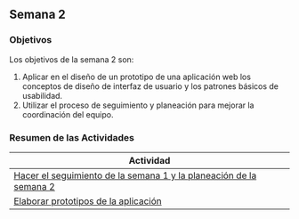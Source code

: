 ## Semana 2

### Objetivos

Los objetivos de la semana 2 son:

1. Aplicar en el diseño de un prototipo de una aplicación web los conceptos de diseño de interfaz de usuario y
   los patrones básicos de usabilidad.
2. Utilizar el proceso de seguimiento y planeación para mejorar la coordinación del equipo.

### Resumen de las Actividades

| Actividad                                                                    |
| ---------------------------------------------------------------------------- |
| [Hacer el seguimiento de la semana 1 y la planeación de la semana 2](s2_syp) |
| [Elaborar prototipos de la aplicación ](s2_prototipos)                       |
